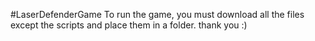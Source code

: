 #LaserDefenderGame
To run the game, you must download all the files except the scripts and place them in a folder. thank you :)
